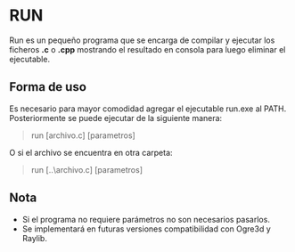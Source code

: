 # RUN

Run es un pequeño programa que se encarga de compilar y ejecutar los ficheros **.c** o **.cpp** mostrando el resultado en consola para luego eliminar el ejecutable. 

## Forma de uso

Es necesario para mayor comodidad agregar el ejecutable run.exe al PATH. Posteriormente se puede ejecutar de la siguiente manera:
> run [archivo.c] [parametros]

O si el archivo se encuentra en otra carpeta:
> run [..\archivo.c] [parametros] 

## Nota

* Si el programa no requiere parámetros no son necesarios pasarlos.
* Se implementará en futuras versiones compatibilidad con Ogre3d y Raylib.